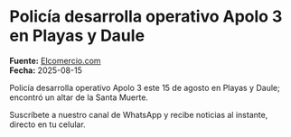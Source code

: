# Policía desarrolla operativo Apolo 3 en Playas y Daule

**Fuente:** [Elcomercio.com](https://www.elcomercio.com/actualidad/seguridad/policia-desarrolla-operativo-apolo-3-playas-daule/)  
**Fecha:** 2025-08-15

Policía desarrolla operativo Apolo 3 este 15 de agosto en Playas y Daule; encontró un altar de la Santa Muerte.

Suscríbete a nuestro canal de WhatsApp y recibe noticias al instante, directo en tu celular.
